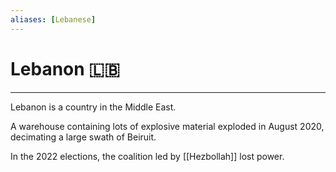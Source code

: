 ```yaml
---
aliases: [Lebanese]
---
```

# Lebanon 🇱🇧
---
Lebanon is a country in the Middle East.

A warehouse containing lots of explosive material exploded in August 2020, decimating a large swath of Beiruit. 

In the 2022 elections, the coalition led by [[Hezbollah]] lost power. 